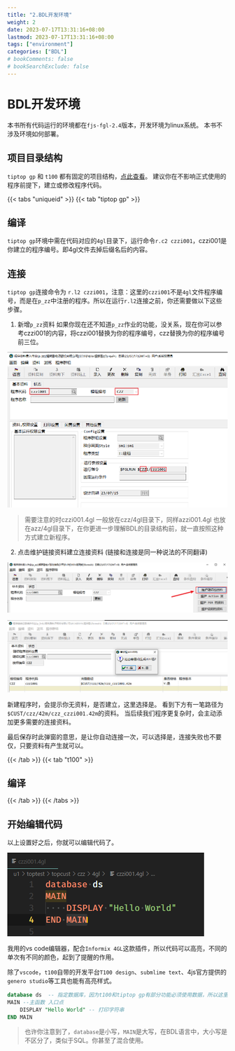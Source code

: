 ```yaml
---
title: "2.BDL开发环境"
weight: 2
date: 2023-07-17T13:31:16+08:00
lastmod: 2023-07-17T13:31:16+08:00
tags: ["environment"]
categories: ["BDL"]
# bookComments: false
# bookSearchExclude: false
---
```

# BDL开发环境

本书所有代码运行的环境都在`fjs-fgl-2.4`版本，开发环境为linux系统。
本书不涉及环境如何部署。

## 项目目录结构

`tiptop gp` 和 `t100` 都有固定的项目结构，[点此查看](https://darcyjoven.com/directory-structure-of-tiptop/)。
建议你在不影响正式使用的程序前提下，建立或修改程序代码。


{{< tabs "uniqueid" >}}
{{< tab "tiptop gp" >}}
## 编译

`tiptop gp`环境中需在代码对应的`4gl`目录下，运行命令`r.c2 czzi001`，czzi001是你建立的程序编号。即4gl文件去掉后缀名后的内容。

## 连接

`tiptop gp`连接命令为 `r.l2 czzi001`，注意：这里的`czzi001`不是`4gl`文件程序编号，而是在`p_zz`中注册的程序。所以在运行`r.l2`连接之前，你还需要做以下这些步骤。


1. 新增`p_zz`资料
如果你现在还不知道`p_zz`作业的功能，没关系，现在你可以参考czzi001的内容，将czzi001替换为你的程序编号，czz替换为你的程序编号前三位。

![p_zz](images/image.png)


> 需要注意的时czzi001.4gl 一般放在czz/4gl目录下，同样azzi001.4gl 也放在azz/4gl目录下，在你更进一步理解BDL的目录结构前，就一直按照这种方式建立新程序。

2. 点击维护链接资料建立连接资料 (链接和连接是同一种说法的不同翻译)

![p_link](images/image-1.png)

![连接](images/image-2.png)

新建程序时，会提示你无资料，是否建立，这里选择是。
看到下方有一笔路径为`$CUST/czz/42m/czz_czzi001.42m`的资料。
当后续我们程序更复杂时，会主动添加更多需要的连接资料。

最后保存时此弹窗的意思，是让你自动连接一次，可以选择是，连接失败也不要仅，只要资料有产生就可以。

{{< /tab >}}
{{< tab "t100" >}}
## 编译
{{< /tab >}}
{{< /tabs >}}


## 开始编辑代码

以上设置好之后，你就可以编辑代码了。

![vs code](images/image-3.png)

我用的vs code编辑器，配合`Informix 4GL`这款插件，所以代码可以高亮，不同的单次有不同的颜色，起到了提醒的作用。

除了`vscode`，`t100`自带的开发平台`T100 design`、`submlime text`、4js官方提供的`genero studio`等工具也能有高亮样式。

```sql
database ds  -- 指定数据库，因为t100和tiptop gp有部分功能必须使用数据，所以这里必须先连接数据库
MAIN --主函数 入口点
    DISPLAY "Hello World" -- 打印字符串
END MAIN
```
> 也许你注意到了，`database`是小写，`MAIN`是大写，在BDL语言中，大小写是不区分了，类似于SQL。你甚至了混合使用。

